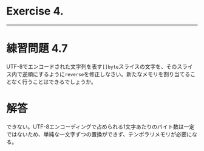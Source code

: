 # Exercise 4.

---
# 練習問題 4.7
UTF-8でエンコードされた文字列を表す`[]byte`スライスの文字を、そのスライス内で逆順にするように`reverse`を修正しなさい。新たなメモリを割り当てることなく行うことはできるでしょうか。


# 解答
できない。UTF-8エンコーディングで占められる1文字あたりのバイト数は一定ではないため、単純な一文字ずつの置換ができず、テンポラリメモリが必要になる。
